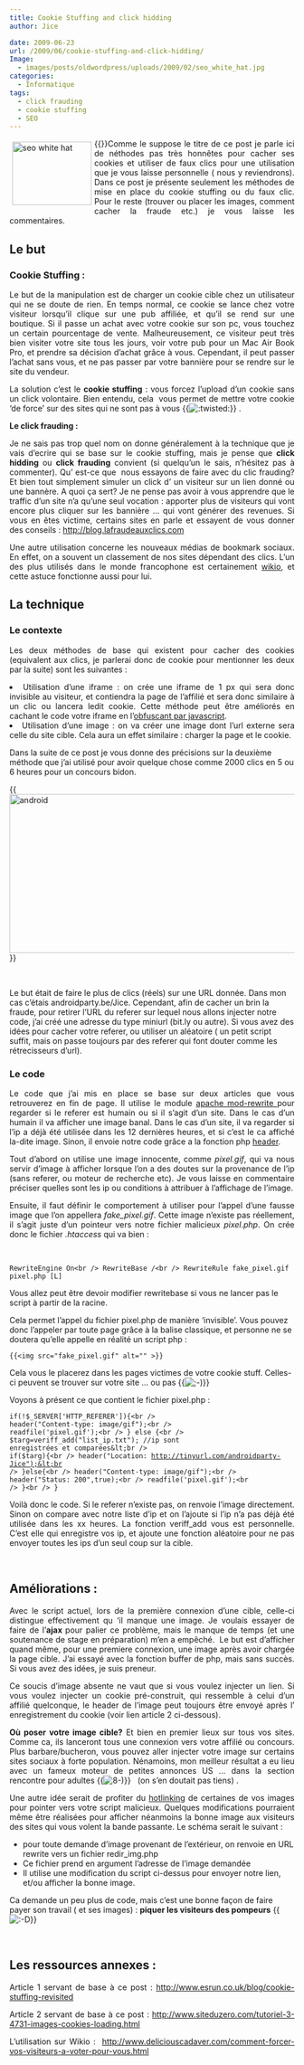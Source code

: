 ```yaml
---
title: Cookie Stuffing and click hidding
author: Jice

date: 2009-06-23
url: /2009/06/cookie-stuffing-and-click-hidding/
Image:
  - images/posts/oldwordpress/uploads/2009/02/seo_white_hat.jpg
categories:
  - Informatique
tags:
  - click frauding
  - cookie stuffing
  - SEO
---
```

<p style="text-align: justify;">
  {{<img class="alignleft size-full wp-image-143" style="margin: 5px; float: left;" title="seo white hat" src="images/posts/oldwordpress/uploads/2009/02/seo_white_hat.jpg" alt="seo white hat" width="140" height="112" >}}Comme le suppose le titre de ce post je parle ici de néthodes pas très honnêtes pour cacher ses cookies et utiliser de faux clics pour une utilisation que je vous laisse personnelle ( nous y reviendrons). Dans ce post je présente seulement les méthodes de mise en place du cookie stuffing ou du faux clic. Pour le reste (trouver ou placer les images, comment cacher la fraude etc.) je vous laisse les commentaires.
</p>

<h2 style="text-align: justify;">
  <!--more-->
</h2>

<h2 style="text-align: justify;">
  Le but
</h2>

<h3 style="text-align: justify;">
  Cookie Stuffing :
</h3>

<p style="text-align: justify;">
  Le but de la manipulation est de charger un cookie cible chez un utilisateur qui ne se doute de rien. En temps normal, ce cookie se lance chez votre visiteur lorsqu&#8217;il clique sur une pub affiliée, et qu&#8217;il se rend sur une boutique. Si il passe un achat avec votre cookie sur son pc, vous touchez un certain pourcentage de vente. Malheureusement, ce visiteur peut très bien visiter votre site tous les jours, voir votre pub pour un Mac Air Book Pro, et prendre sa décision d&#8217;achat grâce à vous. Cependant, il peut passer l&#8217;achat sans vous, et ne pas passer par votre bannière pour se rendre sur le site du vendeur.
</p>

<p style="text-align: justify;">
  La solution c&#8217;est le <strong>cookie stuffing</strong> : vous forcez l&#8217;upload d&#8217;un cookie sans un click volontaire. Bien entendu, cela  vous permet de mettre votre cookie &#8216;de force&#8217; sur des sites qui ne sont pas à vous {{<img src="http://localhost/oldblog/wp-includes/images/smilies/icon_twisted.gif" alt=":twisted:" class="wp-smiley" >}} .
</p>

<p style="text-align: justify;">
  <strong>Le click frauding :</strong>
</p>

<p style="text-align: justify;">
  Je ne sais pas trop quel nom on donne généralement à la technique que je vais d&#8217;ecrire qui se base sur le cookie stuffing, mais je pense que <strong>click hidding</strong> ou <strong>click frauding</strong> convient (si quelqu&#8217;un le sais, n&#8217;hésitez pas à commenter). Qu&#8217; est-ce que  nous essayons de faire avec du clic frauding? Et bien tout simplement simuler un click d&#8217; un visiteur sur un lien donné ou une bannère. A quoi ça sert? Je ne pense pas avoir à vous apprendre que le traffic d&#8217;un site n&#8217;a qu&#8217;une seul vocation : apporter plus de visiteurs qui vont encore plus cliquer sur les bannière &#8230; qui vont générer des revenues. Si vous en êtes victime, certains sites en parle et essayent de vous donner des conseils : <a title="Blog contre la fraude aux clicks" href="http://blog.lafraudeauxclics.com/" target="_blank">http://blog.lafraudeauxclics.com</a>
</p>

<p style="text-align: justify;">
  Une autre utilisation concerne les nouveaux médias de bookmark sociaux. En effet, on a souvent un classement de nos sites dépendant des clics. L&#8217;un des plus utilisés dans le monde francophone est certainement <a title="Wikio - Bookmark sociaux" href="http://www.wikio.fr/" target="_blank">wikio</a>, et cette astuce fonctionne aussi pour lui.
</p>

<h2 style="text-align: justify;">
  La technique
</h2>

### Le contexte

<p style="text-align: justify;">
  Les deux méthodes de base qui existent pour cacher des cookies (equivalent aux clics, je parlerai donc de cookie pour mentionner les deux par la suite) sont les suivantes :
</p>

<li style="text-align: justify;">
  Utilisation d&#8217;une iframe : on crée une iframe de 1 px qui sera donc invisible au visiteur, et contiendra la page de l&#8217;affilié et sera donc similaire à un clic ou lancera ledit cookie. Cette méthode peut être améliorés en cachant le code votre iframe en l&#8217;<a title="JS obfuscator" href="http://www.daftlogic.com/projects-online-javascript-obfuscator.htm" target="_blank">obfuscant par javascript</a>.
</li>
<li style="text-align: justify;">
  Utilisation d&#8217;une image : on va créer une image dont l&#8217;url externe sera celle du site cible. Cela aura un effet similaire : charger la page et le cookie.
</li>

Dans la suite de ce post je vous donne des précisions sur la deuxième méthode que j&#8217;ai utilisé pour avoir quelque chose comme 2000 clics en 5 ou 6 heures pour un concours bidon.

{{<img class="aligncenter size-full wp-image-511" title="android" src="images/posts/oldwordpress/uploads/2009/06/android.png" alt="android" width="600" height="281" >}}

<br class="spacer_" />

Le but était de faire le plus de clics (réels) sur une URL donnée. Dans mon cas c&#8217;étais androidparty.be/Jice. Cependant, afin de cacher un brin la fraude, pour retirer l&#8217;URL du referer sur lequel nous allons injecter notre code, j&#8217;ai créé une adresse du type miniurl (bit.ly ou autre). Si vous avez des idées pour cacher votre referer, ou utiliser un aléatoire ( un petit script suffit, mais on passe toujours par des referer qui font douter comme les rétrecisseurs d&#8217;url).

### Le code<br class="spacer_" />

<p style="text-align: justify;">
  Le code que j&#8217;ai mis en place se base sur deux articles que vous retrouverez en fin de page. Il utilise le module <a title="Apache Mod Rewrite et Url Rewriting" href="http://www.apache-mod-rewrite.fr" target="_blank">apache mod-rewrite </a>pour regarder si le referer est humain ou si il s&#8217;agit d&#8217;un site. Dans le cas d&#8217;un humain il va afficher une image banal. Dans le cas d&#8217;un site, il va regarder si l&#8217;ip a déjà été utilisée dans les 12 dernières heures, et si c&#8217;est le ca affiché la-dite image. Sinon, il envoie notre code grâce a la fonction php <a title="Php header" href="http://www.php.net/header" target="_blank">header</a>.
</p>

<p style="text-align: justify;">
  Tout d&#8217;abord on utilise une image innocente, comme <em>pixel.gif</em>, qui va nous servir d&#8217;image à afficher lorsque l&#8217;on a des doutes sur la provenance de l&#8217;ip (sans referer, ou moteur de recherche etc). Je vous laisse en commentaire préciser quelles sont les ip ou conditions à attribuer à l&#8217;affichage de l&#8217;image.
</p>

<p style="text-align: justify;">
  Ensuite, il faut définir le comportement à utiliser pour l&#8217;appel d&#8217;une fausse image que l&#8217;on appellera <em>fake_pixel.gif</em>. Cette image n&#8217;existe pas réellement, il s&#8217;agit juste d&#8217;un pointeur vers notre fichier malicieux <em>pixel.php</em>. On crée donc le fichier <em>.htaccess </em>qui va bien :
</p>

<br class="spacer_" />
  
`RewriteEngine On<br />
RewriteBase /<br />
RewriteRule fake_pixel.gif pixel.php [L]`

Vous allez peut être devoir modifier rewritebase si vous ne lancer pas le script à partir de la racine.

Cela permet l&#8217;appel du fichier pixel.php de manière &#8216;invisible&#8217;. Vous pouvez donc l&#8217;appeler par toute page grâce à la balise classique, et personne ne se doutera qu&#8217;elle appelle en réalité un script php :

`{{<img src="fake_pixel.gif" alt="" >}}`

Cela vous le placerez dans les pages victimes de votre cookie stuff. Celles-ci peuvent se trouver sur votre site &#8230; ou pas {{<img src="http://localhost/oldblog/wp-includes/images/smilies/icon_wink.gif" alt=";-)" class="wp-smiley" >}}

Voyons à présent ce que contient le fichier pixel.php :

 <code lang="php">if(!$_SERVER['HTTP_REFERER']){&lt;br />
header("Content-type: image/gif");&lt;br />
readfile('pixel.gif');&lt;br />
} else {&lt;br />
$targ=veriff_add("list_ip.txt"); //ip sont enregistrées et comparées&lt;br />
if($targ){&lt;br />
header("Location: http://tinyurl.com/androidparty-Jice");&lt;br />
}else{&lt;br />
header("Content-type: image/gif");&lt;br />
header("Status: 200",true);&lt;br />
readfile('pixel.gif');&lt;br />
}&lt;br />
}</code>

<p style="text-align: justify;">
  Voilà donc le code. Si le referer n&#8217;existe pas, on renvoie l&#8217;image directement. Sinon on compare avec notre liste d&#8217;ip et on l&#8217;ajoute si l&#8217;ip n&#8217;a pas déjà été utilisée dans les xx heures. La fonction veriff_add vous est personnelle. C&#8217;est elle qui enregistre vos ip, et ajoute une fonction aléatoire pour ne pas envoyer toutes les ips d&#8217;un seul coup sur la cible.
</p>

<br class="spacer_" />

## Améliorations :

<p style="text-align: justify;">
  Avec le script actuel, lors de la première connexion d&#8217;une cible, celle-ci distingue effectivement qu &#8216;il manque une image. Je voulais essayer de faire de l&#8217;<strong>ajax </strong>pour palier ce problème, mais le manque de temps (et une soutenance de stage en préparation) m&#8217;en a empêché.  Le but est d&#8217;afficher quand même, pour une premiere connexion, une image après avoir chargée la page cible. J&#8217;ai essayé avec la fonction buffer de php, mais sans succès. Si vous avez des idées, je suis preneur.
</p>

<p style="text-align: justify;">
  Ce soucis d&#8217;image absente ne vaut que si vous voulez injecter un lien. Si vous voulez injecter un cookie pré-construit, qui ressemble à celui d&#8217;un affilié quelconque, le header de l&#8217;image peut toujours être envoyé après l&#8217; enregistrement du cookie (voir lien article 2 ci-dessous).
</p>

<p style="text-align: justify;">
  <strong>Où poser votre image cible?</strong> Et bien en premier lieux sur tous vos sites. Comme ca, ils lanceront tous une connexion vers votre affilié ou concours. Plus barbare/bucheron, vous pouvez aller injecter votre image sur certains sites sociaux à forte population. Nénamoins, mon meilleur résultat a eu lieu avec un fameux moteur de petites annonces US &#8230; dans la section rencontre pour adultes {{<img src="http://localhost/oldblog/wp-includes/images/smilies/icon_cool.gif" alt="8-)" class="wp-smiley" >}}   (on s&#8217;en doutait pas tiens) .
</p>

<p style="text-align: justify;">
  Une autre idée serait de profiter du <a title="Vol de bande passante / hot linking d'images" href="http://www.apache-mod-rewrite.fr/empecher-le-vol-de-bande-passante" target="_blank">hotlinking</a> de certaines de vos images pour pointer vers votre script malicieux. Quelques modifications pourraient même être réalisées pour afficher néanmoins la bonne image aux visiteurs des sites qui vous volent la bande passante. Le schéma serait le suivant :
</p>

  * pour toute demande d&#8217;image provenant de l&#8217;extérieur, on renvoie en URL rewrite vers un fichier redir_img.php
  * Ce fichier prend en argument l&#8217;adresse de l&#8217;image demandée
  * Il utilise une modification du script ci-dessus pour envoyer notre lien, et/ou afficher la bonne image.

Ca demande un peu plus de code, mais c&#8217;est une bonne façon de faire payer son travail ( et ses images) : **piquer les visiteurs des pompeurs** {{<img src="http://localhost/oldblog/wp-includes/images/smilies/icon_biggrin.gif" alt=":-D" class="wp-smiley" >}}

<br class="spacer_" />

<h2 style="text-align: justify;">
  Les ressources annexes :
</h2>

<p style="text-align: justify;">
  Article 1 servant de base à ce post : <a title="Cookie Stuffing" href="http://www.esrun.co.uk/blog/cookie-stuffing-revisited/" target="_blank">http://www.esrun.co.uk/blog/cookie-stuffing-revisited</a>
</p>

<p style="text-align: justify;">
  Article 2 servant de base à ce post : <a title="Cookie stuffing par image" href="http://www.siteduzero.com/tutoriel-3-4731-images-cookies-loading.html" target="_blank">http://www.siteduzero.com/tutoriel-3-4731-images-cookies-loading.html</a>
</p>

<p style="text-align: justify;">
  L&#8217;utilisation sur Wikio :  <a title="Fraude clic wikio" href="http://www.deliciouscadaver.com/comment-forcer-vos-visiteurs-a-voter-pour-vous.html" target="_blank">http://www.deliciouscadaver.com/comment-forcer-vos-visiteurs-a-voter-pour-vous.html</a>
</p>